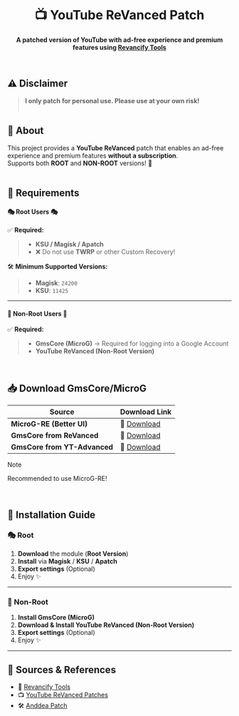 <h1 align="center">📺 YouTube ReVanced Patch</h1>

<p align="center">
  <b>A patched version of YouTube with ad-free experience and premium features using <a href="https://github.com/decipher3114/Revancify">Revancify Tools</a></b>  
</p>

‎

## ⚠️ Disclaimer  
> **I only patch for personal use. Please use at your own risk!**  
‎
## 📌 About  
This project provides a **YouTube ReVanced** patch that enables an ad-free experience and premium features **without a subscription**.  
Supports both **ROOT** and **NON-ROOT** versions! 🚀  
‎
## 🔧 Requirements  

<h4>🎭 Root Users 🎭</h4>

✅ **Required:**  
> - **KSU / Magisk / Apatch**  
> - ❌ Do not use **TWRP** or other Custom Recovery!  

🛠️ **Minimum Supported Versions:**  
> - **Magisk**: `24200`  
> - **KSU**: `11425`
---
<h4>🌈 Non-Root Users 🌈</h4>

✅ **Required:**  
> - **GmsCore (MicroG)** → Required for logging into a Google Account  
> - **YouTube ReVanced (Non-Root Version)**  

‎

## 📥 Download GmsCore/MicroG  

| Source | Download Link |
|--------|--------------|
| **MicroG-RE (Better UI)** | 🔗 [Download](http://github.com/wstxda/microg-re/releases/latest) |
| **GmsCore from ReVanced** | 🔗 [Download](http://github.com/revanced/gmscore/releases/latest) |
| **GmsCore from YT-Advanced** | 🔗 [Download](http://github.com/yt-advanced/gmscore/releases/latest) |

> [!NOTE]
> Recommended to use MicroG-RE!

‎

## 🚀 Installation Guide  

<h3>🎭 Root</h3>  

1. **Download** the module (**Root Version**)  
2. **Install** via **Magisk** / **KSU** / **Apatch**  
3. **Export settings** (Optional)  
4. Enjoy ✨  

---

<h3>🌈 Non-Root</h3>  

1. **Install GmsCore (MicroG)**  
2. **Download & Install YouTube ReVanced (Non-Root Version)**  
3. **Export settings** (Optional)  
4. Enjoy ✨

---

## 📜 Sources & References  
- 🔧 [Revancify Tools](https://github.com/decipher3114/Revancify)  
- 📺 [YouTube ReVanced Patches](https://github.com/revanced)  
- 🛠️ [Anddea Patch](https://github.com/anddea/revanced-patches)  
